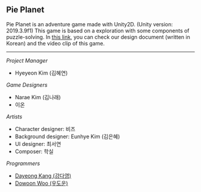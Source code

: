 ## Pie Planet

Pie Planet is an adventure game made with Unity2D. (Unity version: 2019.3.9f1) This game is based on a exploration with some components of puzzle-solving. In [this link](http://www.gigdc.or.kr/game/item.php?it_id=1594202343&ca_id=3010&findType=it_name&findWord=PIE&page=1&sort1=&sort2=), you can check our design document (written in Korean) and the video clip of this game.

---

*Project Manager*

- Hyeyeon Kim (김혜연)

*Game Designers*

- Narae Kim (김나래)
- 이온

*Artists*

- Character designer: 비즈
- Background designer: Eunhye Kim (김은혜)
- UI designer: 최서연
- Composer: 학실

*Programmers*

- [Dayeong Kang (강다영)](https://github.com/tula3and)
- [Dowoon Woo (우도운)](https://github.com/woodowoon)
